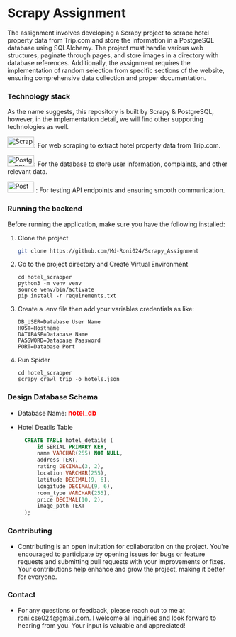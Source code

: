 # Scrapy Assignment
The assignment involves developing a Scrapy project to scrape hotel property data from Trip.com and store the information in a PostgreSQL database using SQLAlchemy. The project must handle various web structures, paginate through pages, and store images in a directory with database references. Additionally, the assignment requires the implementation of random selection from specific sections of the website, ensuring comprehensive data collection and proper documentation.
### Technology stack
As the name suggests, this repository is built by Scrapy & PostgreSQL, however, in the implementation detail, we will find other supporting technologies as well.

<img src="https://img.shields.io/badge/Scrapy-%23007A8F?style=for-the-badge&logo=scrapy&logoColor=white" alt="Scrapy" width="60" height="25"/>: For web scraping to extract hotel property data from Trip.com.

<img src="https://img.shields.io/badge/PostgreSQL-%2331575F?style=for-the-badge&logo=postgresql&logoColor=white" alt="PostgreSQL" width="60" height="25"/>: For the database to store user information, complaints, and other relevant data.

<img src="https://img.shields.io/badge/Postman-%23FF6C37?style=for-the-badge&logo=postman&logoColor=white" alt="Postman" width="60" height="25"/> : For testing API endpoints and ensuring smooth communication.





### Running the backend 
Before running the application, make sure you have the following installed:

1. Clone the project
    ```bash
    git clone https://github.com/Md-Roni024/Scrapy_Assignment
    ```  

2. Go to the project directory and Create Virtual Environment
    ```
    cd hotel_scrapper
    python3 -m venv venv
    source venv/bin/activate
    pip install -r requirements.txt
    ```
3. Create a .env file then add your variables credentials as like:
    ```
    DB_USER=Database User Name
    HOST=Hostname
    DATABASE=Database Name
    PASSWORD=Database Password
    PORT=Database Port
    ```
4. Run Spider
    ```
    cd hotel_scrapper
    scrapy crawl trip -o hotels.json

    ```
  

### Design Database Schema
- Database Name: <span style="color:red;font-size:15px;font-weight:bold">hotel_db</span>

- Hotel Deatils Table
  ```sql
    CREATE TABLE hotel_details (
        id SERIAL PRIMARY KEY,
        name VARCHAR(255) NOT NULL,
        address TEXT,
        rating DECIMAL(3, 2),
        location VARCHAR(255),
        latitude DECIMAL(9, 6),
        longitude DECIMAL(9, 6),
        room_type VARCHAR(255),
        price DECIMAL(10, 2),
        image_path TEXT
    );
  ```

  

### Contributing
- Contributing is an open invitation for collaboration on the project. You're encouraged to participate by opening issues for bugs or feature requests and submitting pull requests with your improvements or fixes. Your contributions help enhance and grow the project, making it better for everyone.


### Contact

- For any questions or feedback, please reach out to me at roni.cse024@gmail.com. I welcome all inquiries and look forward to hearing from you. Your input is valuable and appreciated!


